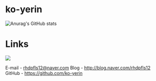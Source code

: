 # ko-yerin

![Anurag's GitHub stats](https://github-readme-stats.vercel.app/api?username=ko-yerin&show_icons=true&theme=radical)


# Links

<a href="[rhdpfls12@naver.com]" target="_blank"><img src="https://img.shields.io/badge/[BLOG]-[3. 0094F5]?style=flat-square&logo=[4.Storyblok)]&logoColor=white"/></a>


E-mail - rhdpfls12@naver.com
Blog - http://blog.naver.com/rhdpfls12
GitHub - https://github.com/ko-yerin
